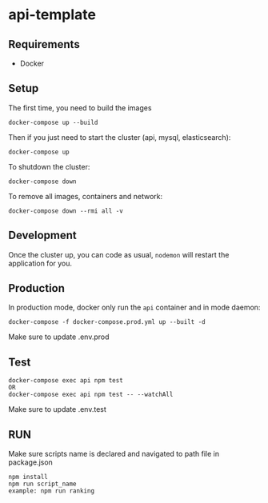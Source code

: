# api-template

## Requirements
- Docker

## Setup
The first time, you need to build the images
```
docker-compose up --build
```

Then if you just need to start the cluster (api, mysql, elasticsearch):
```
docker-compose up
```

To shutdown the cluster:
```
docker-compose down
```

To remove all images, containers and network:
```
docker-compose down --rmi all -v
```

## Development
Once the cluster up, you can code as usual, `nodemon` will restart the application for you.

## Production
In production mode, docker only run the `api` container and in mode daemon:
```
docker-compose -f docker-compose.prod.yml up --built -d
```
Make sure to update .env.prod

## Test
```
docker-compose exec api npm test
OR
docker-compose exec api npm test -- --watchAll
```
Make sure to update .env.test

## RUN
Make sure scripts name is declared and navigated to path file in package.json
```
npm install
npm run script_name
example: npm run ranking
```